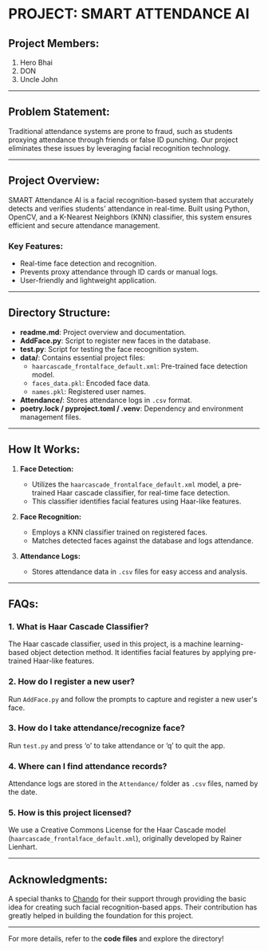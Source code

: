 # **PROJECT: SMART ATTENDANCE AI**

## **Project Members:**
1. Hero Bhai
2. DON
3. Uncle John

---

## **Problem Statement:**
Traditional attendance systems are prone to fraud, such as students proxying attendance through friends or false ID punching. Our project eliminates these issues by leveraging facial recognition technology.

---

## **Project Overview:**
SMART Attendance AI is a facial recognition-based system that accurately detects and verifies students' attendance in real-time. Built using Python, OpenCV, and a K-Nearest Neighbors (KNN) classifier, this system ensures efficient and secure attendance management.

### **Key Features:**
- Real-time face detection and recognition.
- Prevents proxy attendance through ID cards or manual logs.
- User-friendly and lightweight application.

---

## **Directory Structure:**
- **readme.md**: Project overview and documentation.
- **AddFace.py**: Script to register new faces in the database.
- **test.py**: Script for testing the face recognition system.
- **data/**: Contains essential project files:
  - `haarcascade_frontalface_default.xml`: Pre-trained face detection model.
  - `faces_data.pkl`: Encoded face data.
  - `names.pkl`: Registered user names.
- **Attendance/**: Stores attendance logs in `.csv` format.
- **poetry.lock / pyproject.toml / .venv**: Dependency and environment management files.

---

## **How It Works:**

1. **Face Detection:**
   - Utilizes the `haarcascade_frontalface_default.xml` model, a pre-trained Haar cascade classifier, for real-time face detection.
   - This classifier identifies facial features using Haar-like features.

2. **Face Recognition:**
   - Employs a KNN classifier trained on registered faces.
   - Matches detected faces against the database and logs attendance.

3. **Attendance Logs:**
   - Stores attendance data in `.csv` files for easy access and analysis.

---

## **FAQs:**

### **1. What is Haar Cascade Classifier?**
The Haar cascade classifier, used in this project, is a machine learning-based object detection method. It identifies facial features by applying pre-trained Haar-like features.

### **2. How do I register a new user?**
Run `AddFace.py` and follow the prompts to capture and register a new user's face.

### **3. How do I take attendance/recognize face?**
Run `test.py` and press ‘o’ to take attendance or ‘q’ to quit the app.

### **4. Where can I find attendance records?**
Attendance logs are stored in the `Attendance/` folder as `.csv` files, named by the date.

### **5. How is this project licensed?**
We use a Creative Commons License for the Haar Cascade model (`haarcascade_frontalface_default.xml`), originally developed by Rainer Lienhart.

---

## **Acknowledgments:**
A special thanks to [Chando](https://github.com/Chando0185/) for their support through providing the basic idea for creating such facial recognition-based apps. Their contribution has greatly helped in building the foundation for this project.

---

For more details, refer to the **code files** and explore the directory!

